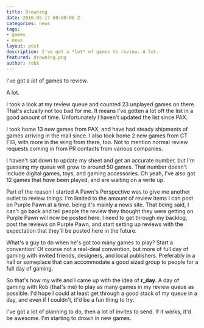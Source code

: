 ```yaml
---
title: Drowning
date: 2016-05-17 00:00:00 Z
categories: news
tags:
- games
- news
layout: post
description: I've got a *lot* of games to review. A lot.
featured: drowning.png
author: robk
---
```


I've got a *lot* of games to review.

A lot.

I took a look at my review queue and counted 23 unplayed games on there. That's actually not too bad for me. It means I've gotten a lot off the list in a good amount of time. Unfortunately I haven't updated the list since PAX.

I took home 13 new games from PAX, and have had steady shipments of games arriving in the mail since. I also took home 2 new games from CT FIG, with more in the wing from there, too. Not to mention normal review requests coming in from PR contacts from various companies.

I haven't sat down to update my sheet and get an accurate number, but I'm guessing my queue will grow to around 50 games. That number doesn't include digital games, toys, and gaming accessories. Oh yeah, I've also got 12 games that *have* been played, and are waiting on a write up.

Part of the reason I started A Pawn's Perspective was to give me another outlet to review things. I'm limited to the amount of review items I can post on Purple Pawn at a time. being it's mainly a news site. That being said, I can't go back and tell people the review they thought they were getting on Purple Pawn will now be posted here. I need to get through my backlog, post the reviews on Purple Pawn, and start setting up reviews with the expectation that they'll be posted here in the future.

What's a guy to do when he's got too many games to play? Start a convention! Of course not a real-deal convention, but more of full day of gaming with invited friends, designers, and local publishers. Preferably in a hall or someplace that can accommodate a good sized group to people for a full day of gaming.

So that's how my wife and I came up with the idea of **r_day**. A day of gaming with Rob (that's me) to play as many games in my review queue as possible. I'd hope I could at least get through a good stack of my queue in a day, and even if I couldn't, it'd be a fun thing to try.

I've got a lot of planning to do, then a lot of invites to send. If it works, it'd be awesome. I'm starting to drown in new games.
